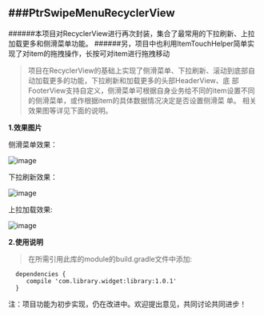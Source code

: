 ###PtrSwipeMenuRecyclerView
---
######本项目对RecyclerView进行再次封装，集合了最常用的下拉刷新、上拉加载更多和侧滑菜单功能。
######另，项目中也利用ItemTouchHelper简单实现了对item的拖拽操作，长按可对item进行拖拽移动

>项目在RecyclerView的基础上实现了侧滑菜单、下拉刷新、滚动到底部自动加载更多的功能，下拉刷新和加载更多的头部HeaderView、底
部FooterView支持自定义，侧滑菜单可根据自身业务给不同的item设置不同的侧滑菜单，或作根据item的具体数据情况决定是否设置侧滑菜
单。 相关效果图等详见下面的说明。

**1.效果图片**

侧滑菜单效果：

![image](https://github.com/zhangyuChen1991/PtrSwipeMenuRecyclerView/blob/master/images/swipemenu.jpg)

下拉刷新效果：

![image](https://github.com/zhangyuChen1991/PtrSwipeMenuRecyclerView/blob/master/images/refreshing.jpg)

上拉加载效果:

![image](https://github.com/zhangyuChen1991/PtrSwipeMenuRecyclerView/blob/master/images/loadmore.jpg)

**2.使用说明**
> 在所需引用此库的module的build.gradle文件中添加:
```
  dependencies {
     compile 'com.library.widget:library:1.0.1'
  }
```

注：项目功能为初步实现，仍在改进中。欢迎提出意见，共同讨论共同进步！